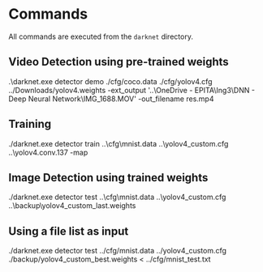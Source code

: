 # Commands

All commands are executed from the `darknet` directory.

## Video Detection using pre-trained weights

.\darknet.exe detector demo ./cfg/coco.data ./cfg/yolov4.cfg ../Downloads/yolov4.weights -ext_output '..\OneDrive - EPITA\Ing3\DNN - Deep Neural Network\IMG_1688.MOV' -out_filename res.mp4

## Training

./darknet.exe detector train ..\cfg\mnist.data ..\yolov4_custom.cfg ..\yolov4.conv.137 -map

## Image Detection using trained weights

./darknet.exe detector test ..\cfg\mnist.data ..\yolov4_custom.cfg ..\backup\yolov4_custom_last.weights

## Using a file list as input

./darknet.exe detector test ../cfg/mnist.data ../yolov4_custom.cfg ./backup/yolov4_custom_best.weights  < ../cfg/mnist_test.txt
